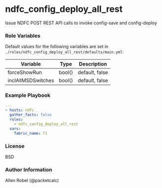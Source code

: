 # ndfc_config_deploy_all_rest

Issue NDFC POST REST API calls to invoke config-save and config-deploy

### Role Variables

Default values for the following variables are set in ``./roles/ndfc_config_deploy_all_rest/defaults/main.yml``:

Variable           | Type   | Description
-------------------|--------|------------
forceShowRun       | bool() | default, false
inclAllMSDSwitches | bool() | default, false

### Example Playbook

```yaml
---
- hosts: ndfc
  gather_facts: false
  roles:
    - ndfc_config_deploy_all_rest
  vars:
    fabric_name: f1
```

### License

BSD

### Author Information

Allen Robel (@packetcalc)

